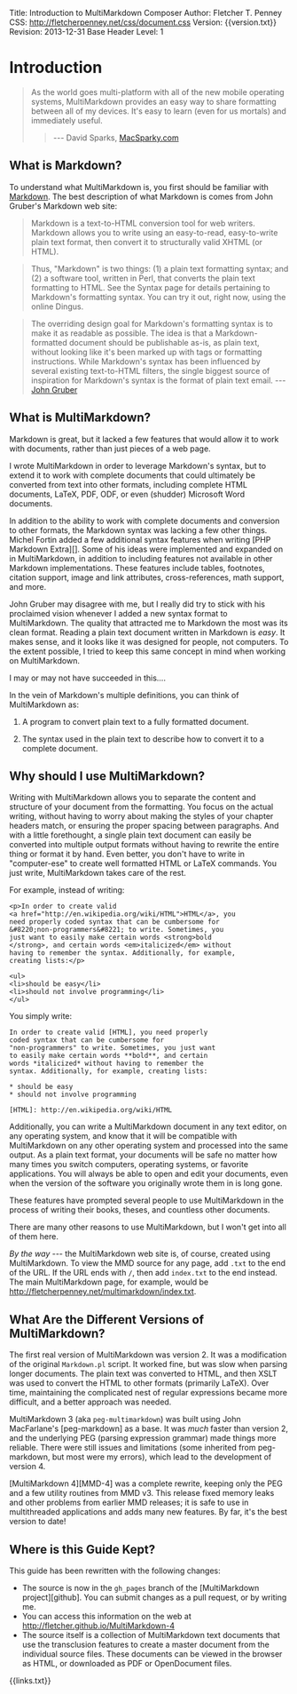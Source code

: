 Title:	Introduction to MultiMarkdown Composer
Author:	Fletcher T. Penney
CSS:	http://fletcherpenney.net/css/document.css
Version:	{{version.txt}}
Revision:	2013-12-31
Base Header Level:	1

# Introduction #

> As the world goes multi-platform with all of the new mobile operating systems, MultiMarkdown provides an easy way to share formatting between all of my devices. It's easy to learn (even for us mortals) and immediately useful.
>> --- David Sparks, [MacSparky.com](http://MacSparky.com/)


## What is Markdown? ##

To understand what MultiMarkdown is, you first should be familiar with
[Markdown](http://daringfireball.net/projects/markdown/ "Daring Fireball:
Markdown"). The best description of what Markdown is comes from John Gruber's
Markdown web site:

> Markdown is a text-to-HTML conversion tool for web writers. Markdown
> allows you to write using an easy-to-read, easy-to-write plain text
> format, then convert it to structurally valid XHTML (or HTML).

> Thus, "Markdown" is two things: (1) a plain text formatting
> syntax; and (2) a software tool, written in Perl, that converts
> the plain text formatting to HTML. See the Syntax page for details
> pertaining to Markdown's formatting syntax. You can try it out,
> right now, using the online Dingus.

> The overriding design goal for Markdown's formatting syntax is to
> make it as readable as possible. The idea is that a Markdown-formatted
> document should be publishable as-is, as plain text, without looking
> like it's been marked up with tags or formatting instructions. While
> Markdown's syntax has been influenced by several existing
> text-to-HTML filters, the single biggest source of inspiration for
> Markdown's syntax is the format of plain text email. --- [John Gruber]

[John Gruber]: http://daringfireball.net/projects/markdown/ "Daring Fireball: Markdown"


## What is MultiMarkdown? ##

Markdown is great, but it lacked a few features that would allow it to work
with documents, rather than just pieces of a web page.

I wrote MultiMarkdown in order to leverage Markdown's syntax, but to extend it
to work with complete documents that could ultimately be converted from text
into other formats, including complete HTML documents, LaTeX, PDF, ODF, or
even (shudder) Microsoft Word documents.

In addition to the ability to work with complete documents and conversion to
other formats, the Markdown syntax was lacking a few other things. Michel
Fortin added a few additional syntax features when writing [PHP Markdown
Extra][]. Some of his ideas were implemented and expanded on in MultiMarkdown,
in addition to including features not available in other Markdown
implementations. These features include tables, footnotes, citation support,
image and link attributes, cross-references, math support, and more.

John Gruber may disagree with me, but I really did try to stick with his
proclaimed vision whenever I added a new syntax format to MultiMarkdown. The
quality that attracted me to Markdown the most was its clean format. Reading a
plain text document written in Markdown is *easy*. It makes sense, and it
looks like it was designed for people, not computers. To the extent possible,
I tried to keep this same concept in mind when working on MultiMarkdown.

I may or may not have succeeded in this....

In the vein of Markdown's multiple definitions, you can think of MultiMarkdown
as:

1. A program to convert plain text to a fully formatted document.

2. The syntax used in the plain text to describe how to convert it to a
   complete document.


## Why should I use MultiMarkdown? ##

Writing with MultiMarkdown allows you to separate the content and structure of
your document  from the formatting. You  focus on the actual  writing, without
having to  worry about  making the  styles of your  chapter headers  match, or
ensuring the proper spacing between paragraphs. And with a little forethought,
a single  plain text  document can  easily be  converted into  multiple output
formats without having to rewrite the entire  thing or format it by hand. Even
better, you  don't have to  write in  "computer-ese" to create  well formatted
HTML or LaTeX commands. You just write, MultiMarkdown takes care of the rest.

For example, instead of writing:

	<p>In order to create valid 
	<a href="http://en.wikipedia.org/wiki/HTML">HTML</a>, you 
	need properly coded syntax that can be cumbersome for 
	&#8220;non-programmers&#8221; to write. Sometimes, you
	just want to easily make certain words <strong>bold
	</strong>, and certain words <em>italicized</em> without
	having to remember the syntax. Additionally, for example,
	creating lists:</p>

	<ul>
	<li>should be easy</li>
	<li>should not involve programming</li>
	</ul>

You simply write:

	In order to create valid [HTML], you need properly
	coded syntax that can be cumbersome for 
	"non-programmers" to write. Sometimes, you just want
	to easily make certain words **bold**, and certain 
	words *italicized* without having to remember the 
	syntax. Additionally, for example, creating lists:

	* should be easy
	* should not involve programming

	[HTML]: http://en.wikipedia.org/wiki/HTML


Additionally, you  can write a MultiMarkdown  document in any text  editor, on
any operating system,  and know that it will be  compatible with MultiMarkdown
on any other operating  system and processed into the same  output. As a plain
text format, your documents  will be safe no matter how  many times you switch
computers, operating  systems, or  favorite applications.  You will  always be
able to open  and edit your documents,  even when the version  of the software
you originally wrote them in is long gone.

These features have prompted several people to use MultiMarkdown in the
process of writing their books, theses, and countless other documents.

There are many other reasons to use MultiMarkdown, but I won't get into all of
them here.

*By the way* --- the MultiMarkdown web site is, of course, created using
MultiMarkdown. To view the MMD source for any page, add `.txt` to the end of
the URL. If the URL ends with `/`, then add `index.txt` to the end instead.
The main MultiMarkdown page, for example, would be
<http://fletcherpenney.net/multimarkdown/index.txt>.


## What Are the Different Versions of MultiMarkdown? ##

The first real version of MultiMarkdown was version 2.  It was a modification of the original `Markdown.pl` script.  It worked fine, but was slow when parsing longer documents.  The plain text was converted to HTML, and then XSLT was used to convert the HTML to other formats (primarily LaTeX).  Over time, maintaining the complicated nest of regular expressions became more difficult, and a better approach was needed.

MultiMarkdown 3 (aka `peg-multimarkdown`) was built using John MacFarlane's [peg-markdown] as a base.  It was *much* faster than version 2, and the underlying PEG (parsing expression grammar) made things more reliable.  There were still issues and limitations (some inherited from peg-markdown, but most were my errors), which lead to the development of version 4.

[MultiMarkdown 4][MMD-4] was a complete rewrite, keeping only the PEG and a few utility routines from MMD v3.  This release fixed memory leaks and other problems from earlier MMD releases; it is safe to use in multithreaded applications and adds many new features.  By far, it's the best version to date!


## Where is this Guide Kept? ##

This guide has been rewritten with the following changes:

* The source is now in the `gh_pages` branch of the [MultiMarkdown project][github].  You can submit changes as a pull request, or by writing me.
* You can access this information on the web at <http://fletcher.github.io/MultiMarkdown-4>
* The source itself is a collection of MultiMarkdown text documents that use the transclusion features to create a master document from the individual source files.  These documents can be viewed in the browser as HTML, or downloaded as PDF or OpenDocument files.


{{links.txt}}
